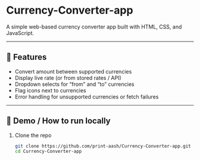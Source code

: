 # Currency-Converter-app 
A simple web-based currency converter app built with HTML, CSS, and JavaScript.

---

## 🧰 Features

- Convert amount between supported currencies  
- Display live rate (or from stored rates / API)  
- Dropdown selects for “from” and “to” currencies  
- Flag icons next to currencies  
- Error handling for unsupported currencies or fetch failures  

---

## 🚀 Demo / How to run locally

1. Clone the repo  
   ```bash
   git clone https://github.com/print-aash/Currency-Converter-app.git
   cd Currency-Converter-app
